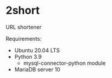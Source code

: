 # 2short
URL shortener

Requirements:
  - Ubuntu 20.04 LTS
  - Python 3.9
    - mysql-connector-python module
  - MariaDB server 10
